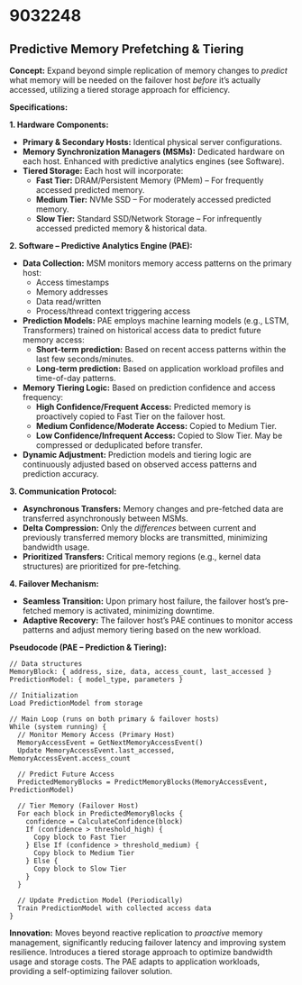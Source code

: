 # 9032248

## Predictive Memory Prefetching & Tiering

**Concept:** Expand beyond simple replication of memory changes to *predict* what memory will be needed on the failover host *before* it’s actually accessed, utilizing a tiered storage approach for efficiency.

**Specifications:**

**1. Hardware Components:**

*   **Primary & Secondary Hosts:** Identical physical server configurations.
*   **Memory Synchronization Managers (MSMs):** Dedicated hardware on each host. Enhanced with predictive analytics engines (see Software).
*   **Tiered Storage:** Each host will incorporate:
    *   **Fast Tier:** DRAM/Persistent Memory (PMem) – For frequently accessed predicted memory.
    *   **Medium Tier:** NVMe SSD – For moderately accessed predicted memory.
    *   **Slow Tier:** Standard SSD/Network Storage – For infrequently accessed predicted memory & historical data.

**2. Software – Predictive Analytics Engine (PAE):**

*   **Data Collection:**  MSM monitors memory access patterns on the primary host:
    *   Access timestamps
    *   Memory addresses
    *   Data read/written
    *   Process/thread context triggering access
*   **Prediction Models:** PAE employs machine learning models (e.g., LSTM, Transformers) trained on historical access data to predict future memory access:
    *   **Short-term prediction:** Based on recent access patterns within the last few seconds/minutes.
    *   **Long-term prediction:** Based on application workload profiles and time-of-day patterns.
*   **Memory Tiering Logic:** Based on prediction confidence and access frequency:
    *   **High Confidence/Frequent Access:** Predicted memory is proactively copied to Fast Tier on the failover host.
    *   **Medium Confidence/Moderate Access:** Copied to Medium Tier.
    *   **Low Confidence/Infrequent Access:** Copied to Slow Tier.  May be compressed or deduplicated before transfer.
*   **Dynamic Adjustment:**  Prediction models and tiering logic are continuously adjusted based on observed access patterns and prediction accuracy.

**3.  Communication Protocol:**

*   **Asynchronous Transfers:**  Memory changes and pre-fetched data are transferred asynchronously between MSMs.
*   **Delta Compression:**  Only the *differences* between current and previously transferred memory blocks are transmitted, minimizing bandwidth usage.
*   **Prioritized Transfers:** Critical memory regions (e.g., kernel data structures) are prioritized for pre-fetching.

**4. Failover Mechanism:**

*   **Seamless Transition:** Upon primary host failure, the failover host’s pre-fetched memory is activated, minimizing downtime.
*   **Adaptive Recovery:** The failover host’s PAE continues to monitor access patterns and adjust memory tiering based on the new workload.

**Pseudocode (PAE – Prediction & Tiering):**

```
// Data structures
MemoryBlock: { address, size, data, access_count, last_accessed }
PredictionModel: { model_type, parameters }

// Initialization
Load PredictionModel from storage

// Main Loop (runs on both primary & failover hosts)
While (system running) {
  // Monitor Memory Access (Primary Host)
  MemoryAccessEvent = GetNextMemoryAccessEvent()
  Update MemoryAccessEvent.last_accessed, MemoryAccessEvent.access_count

  // Predict Future Access
  PredictedMemoryBlocks = PredictMemoryBlocks(MemoryAccessEvent, PredictionModel)

  // Tier Memory (Failover Host)
  For each block in PredictedMemoryBlocks {
    confidence = CalculateConfidence(block)
    If (confidence > threshold_high) {
      Copy block to Fast Tier
    } Else If (confidence > threshold_medium) {
      Copy block to Medium Tier
    } Else {
      Copy block to Slow Tier
    }
  }

  // Update Prediction Model (Periodically)
  Train PredictionModel with collected access data
}
```

**Innovation:** Moves beyond reactive replication to *proactive* memory management, significantly reducing failover latency and improving system resilience. Introduces a tiered storage approach to optimize bandwidth usage and storage costs.  The PAE adapts to application workloads, providing a self-optimizing failover solution.